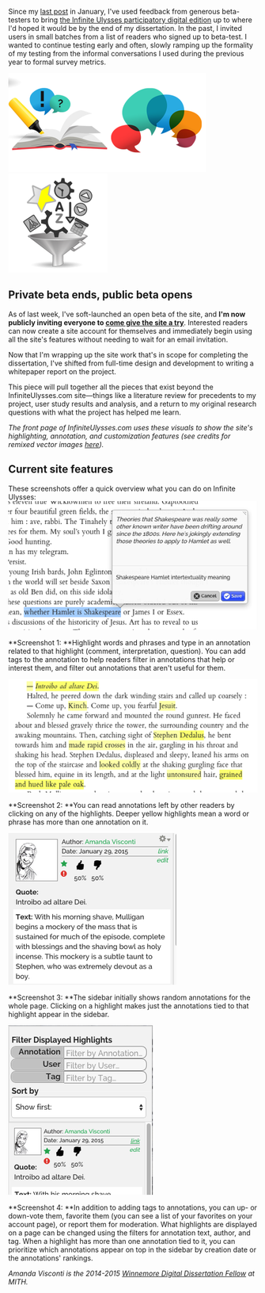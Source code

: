 Since my [last post](http://mith.umd.edu/invitation-beta-test-infinite-ulysses-digital-edition/ "An Invitation to Beta-Test the Infinite Ulysses Digital Edition") in January, I've used feedback from generous beta-testers to bring [the Infinite Ulysses participatory digital edition](http://www.infiniteulysses.com) up to where I'd hoped it would be by the end of my dissertation. In the past, I invited users in small batches from a list of readers who signed up to beta-test. I wanted to continue testing early and often, slowly ramping up the formality of my testing from the informal conversations I used during the previous year to formal survey metrics.

![Step 1](../../images/2015-03-Step1-200x200.png)![Step 2](../../images/2015-03-Step2-200x200.png)![Step 3](../../images/2015-03-Step3metal-200x200.png)

## Private beta ends, public beta opens

As of last week, I've soft-launched an open beta of the site, and **I'm now publicly inviting everyone to [come give the site a try](http://www.infiniteulysses.com)**. Interested readers can now create a site account for themselves and immediately begin using all the site's features without needing to wait for an email invitation.

Now that I'm wrapping up the site work that's in scope for completing the dissertation, I've shifted from full-time design and development to writing a whitepaper report on the project.

This piece will pull together all the pieces that exist beyond the InfiniteUlysses.com site—things like a literature review for precedents to my project, user study results and analysis, and a return to my original research questions with what the project has helped me learn.

_The front page of InfiniteUlysses.com uses these visuals to show the site's highlighting, annotation, and customization features (see credits for remixed vector images [here](https://github.com/amandavisconti/infinite-ulysses-public#appearance))._

## Current site features

These screenshots offer a quick overview what you can do on Infinite Ulysses: ![Annotate](../../images/2015-03-annotate.png)

**Screenshot 1: **Highlight words and phrases and type in an annotation related to that highlight (comment, interpretation, question). You can add tags to the annotation to help readers filter in annotations that help or interest them, and filter out annotations that aren't useful for them.

![Help](../../images/2015-03-help1.png)

**Screenshot 2: **You can read annotations left by other readers by clicking on any of the highlights. Deeper yellow highlights mean a word or phrase has more than one annotation on it.

![Help 2](../../images/2015-03-help2.png)

**Screenshot 3: **The sidebar initially shows random annotations for the whole page. Clicking on a highlight makes just the annotations tied to that highlight appear in the sidebar.

![Customize](../../images/2015-03-customize1.png)

**Screenshot 4: **In addition to adding tags to annotations, you can up- or down-vote them, favorite them (you can see a list of your favorites on your account page), or report them for moderation. What highlights are displayed on a page can be changed using the filters for annotation text, author, and tag. When a highlight has more than one annotation tied to it, you can prioritize which annotations appear on top in the sidebar by creation date or the annotations' rankings.

_Amanda Visconti is the 2014-2015 [Winnemore Digital Dissertation Fellow](http://mith.umd.edu/people/person/amanda-visconti/) at MITH._